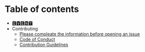 # Table of contents

* [🅴🆅🅴🅽🆃](README.md)
* Contributing
  * [Please compleate the information before opening an issue](.github/issue_template.md)
  * [Code of Conduct](.github/code_of_conduct.md)
  * [Contribution Guidelines](.github/contributing.md)


